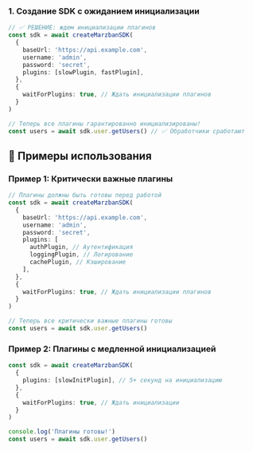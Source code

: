 ### **1. Создание SDK с ожиданием инициализации**

```typescript
// ✅ РЕШЕНИЕ: ждем инициализации плагинов
const sdk = await createMarzbanSDK(
  {
    baseUrl: 'https://api.example.com',
    username: 'admin',
    password: 'secret',
    plugins: [slowPlugin, fastPlugin],
  },
  {
    waitForPlugins: true, // Ждать инициализации плагинов
  }
)

// Теперь все плагины гарантированно инициализированы!
const users = await sdk.user.getUsers() // ✅ Обработчики сработают
```

## 📝 Примеры использования

### **Пример 1: Критически важные плагины**

```typescript
// Плагины должны быть готовы перед работой
const sdk = await createMarzbanSDK(
  {
    baseUrl: 'https://api.example.com',
    username: 'admin',
    password: 'secret',
    plugins: [
      authPlugin, // Аутентификация
      loggingPlugin, // Логирование
      cachePlugin, // Кэширование
    ],
  },
  {
    waitForPlugins: true, // Ждать инициализации плагинов
  }
)

// Теперь все критически важные плагины готовы
const users = await sdk.user.getUsers()
```

### **Пример 2: Плагины с медленной инициализацией**

```typescript
const sdk = await createMarzbanSDK(
  {
    plugins: [slowInitPlugin], // 5+ секунд на инициализацию
  },
  {
    waitForPlugins: true, // Ждать инициализации
  }
)

console.log('Плагины готовы!')
const users = await sdk.user.getUsers()
```
